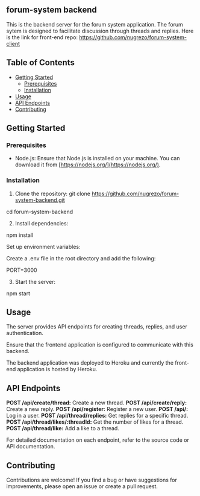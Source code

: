 ## forum-system backend

This is the backend server for the forum system application. The forum sytem is designed to facilitate discussion through threads and replies.
Here is the link for front-end repo: https://github.com/nugrezo/forum-system-client

## Table of Contents

- [Getting Started](#getting-started)
  - [Prerequisites](#prerequisites)
  - [Installation](#installation)
- [Usage](#usage)
- [API Endpoints](#api-endpoints)
- [Contributing](#contributing)

## Getting Started

### Prerequisites

- Node.js: Ensure that Node.js is installed on your machine. You can download it from [https://nodejs.org/](https://nodejs.org/).

### Installation

1. Clone the repository:
   git clone https://github.com/nugrezo/forum-system-backend.git

cd forum-system-backend

2. Install dependencies:

npm install

Set up environment variables:

Create a .env file in the root directory and add the following:

PORT=3000

3. Start the server:

npm start

## Usage

The server provides API endpoints for creating threads, replies, and user authentication.

Ensure that the frontend application is configured to communicate with this backend.

The backend application was deployed to Heroku and currently the front-end application is hosted by Heroku.

## API Endpoints

**POST /api/create/thread:** Create a new thread.
**POST /api/create/reply:** Create a new reply.
**POST /api/register:** Register a new user.
**POST /api/:** Log in a user.
**POST /api/thread/replies:** Get replies for a specific thread.
**POST /api/thread/likes/:threadId:** Get the number of likes for a thread.
**POST /api/thread/like:** Add a like to a thread.

For detailed documentation on each endpoint, refer to the source code or API documentation.

## Contributing

Contributions are welcome! If you find a bug or have suggestions for improvements, please open an issue or create a pull request.
